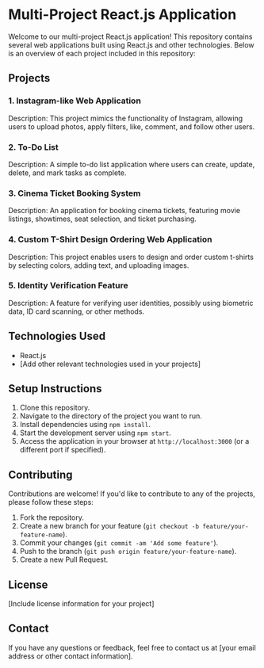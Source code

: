 # Multi-Project React.js Application

Welcome to our multi-project React.js application! This repository contains several web applications built using React.js and other technologies. Below is an overview of each project included in this repository:

## Projects

### 1. Instagram-like Web Application

Description: This project mimics the functionality of Instagram, allowing users to upload photos, apply filters, like, comment, and follow other users.

### 2. To-Do List

Description: A simple to-do list application where users can create, update, delete, and mark tasks as complete.

### 3. Cinema Ticket Booking System

Description: An application for booking cinema tickets, featuring movie listings, showtimes, seat selection, and ticket purchasing.

### 4. Custom T-Shirt Design Ordering Web Application

Description: This project enables users to design and order custom t-shirts by selecting colors, adding text, and uploading images.

### 5. Identity Verification Feature

Description: A feature for verifying user identities, possibly using biometric data, ID card scanning, or other methods.

## Technologies Used

- React.js
- [Add other relevant technologies used in your projects]

## Setup Instructions

1. Clone this repository.
2. Navigate to the directory of the project you want to run.
3. Install dependencies using `npm install`.
4. Start the development server using `npm start`.
5. Access the application in your browser at `http://localhost:3000` (or a different port if specified).

## Contributing

Contributions are welcome! If you'd like to contribute to any of the projects, please follow these steps:

1. Fork the repository.
2. Create a new branch for your feature (`git checkout -b feature/your-feature-name`).
3. Commit your changes (`git commit -am 'Add some feature'`).
4. Push to the branch (`git push origin feature/your-feature-name`).
5. Create a new Pull Request.

## License

[Include license information for your project]

## Contact

If you have any questions or feedback, feel free to contact us at [your email address or other contact information].

